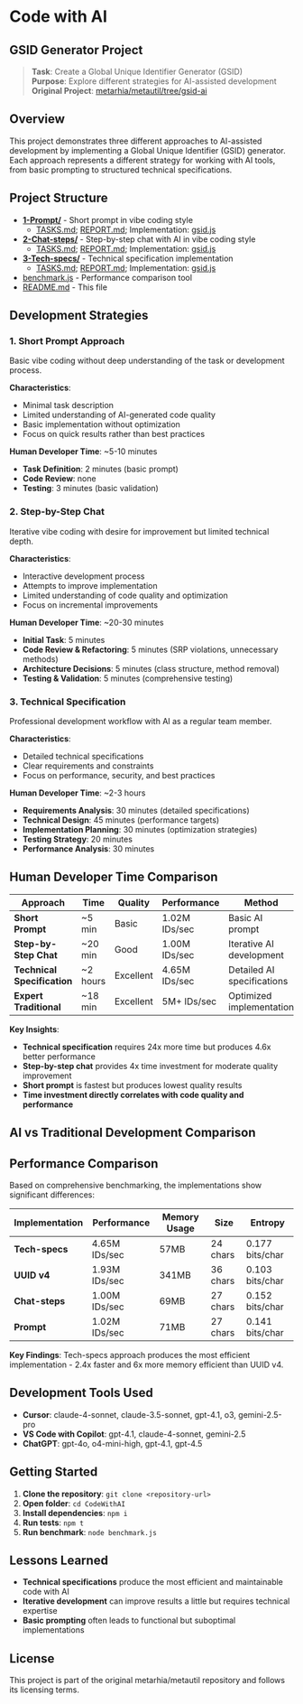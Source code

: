 # Code with AI

## GSID Generator Project

> **Task**: Create a Global Unique Identifier Generator (GSID)  
> **Purpose**: Explore different strategies for AI-assisted development  
> **Original Project**: [metarhia/metautil/tree/gsid-ai](https://github.com/metarhia/metautil/tree/gsid-ai)

## Overview

This project demonstrates three different approaches to AI-assisted development by implementing a Global Unique Identifier (GSID) generator. Each approach represents a different strategy for working with AI tools, from basic prompting to structured technical specifications.

## Project Structure

- [**1-Prompt/**](./1-Prompt/) - Short prompt in vibe coding style
  - [TASKS.md](./1-Prompt/TASKS.md); [REPORT.md](./1-Prompt/REPORT.md); Implementation: [gsid.js](./1-Prompt/gsid.js)
- [**2-Chat-steps/**](./2-Chat-steps) - Step-by-step chat with AI in vibe coding style
  - [TASKS.md](./2-Chat-steps/TASKS.md); [REPORT.md](./2-Chat-steps/REPORT.md); Implementation: [gsid.js](./2-Chat-steps/gsid.js)
- [**3-Tech-specs/**](./3-Tech-specs) - Technical specification implementation
  - [TASKS.md](./3-Tech-specs/TASKS.md); [REPORT.md](./3-Tech-specs/REPORT.md); Implementation: [gsid.js](./3-Tech-specs/gsid.js)
- [benchmark.js](./benchmark.js) - Performance comparison tool
- [README.md](./README.md) - This file

## Development Strategies

### 1. Short Prompt Approach

Basic vibe coding without deep understanding of the task or development process.

**Characteristics**:
- Minimal task description
- Limited understanding of AI-generated code quality
- Basic implementation without optimization
- Focus on quick results rather than best practices

**Human Developer Time**: ~5-10 minutes
- **Task Definition**: 2 minutes (basic prompt)
- **Code Review**: none
- **Testing**: 3 minutes (basic validation)

### 2. Step-by-Step Chat

Iterative vibe coding with desire for improvement but limited technical depth.

**Characteristics**:
- Interactive development process
- Attempts to improve implementation
- Limited understanding of code quality and optimization
- Focus on incremental improvements

**Human Developer Time**: ~20-30 minutes
- **Initial Task**: 5 minutes
- **Code Review & Refactoring**: 5 minutes (SRP violations, unnecessary methods)
- **Architecture Decisions**: 5 minutes (class structure, method removal)
- **Testing & Validation**: 5 minutes (comprehensive testing)

### 3. Technical Specification

Professional development workflow with AI as a regular team member.

**Characteristics**:
- Detailed technical specifications
- Clear requirements and constraints
- Focus on performance, security, and best practices

**Human Developer Time**: ~2-3 hours
- **Requirements Analysis**: 30 minutes (detailed specifications)
- **Technical Design**: 45 minutes (performance targets)
- **Implementation Planning**: 30 minutes (optimization strategies)
- **Testing Strategy**: 20 minutes
- **Performance Analysis**: 30 minutes

## Human Developer Time Comparison

| Approach | Time | Quality | Performance | Method | Cost |
|----------|------|---------|-------------|---------|------|
| **Short Prompt** | ~5 min | Basic | 1.02M IDs/sec | Basic AI prompt | $5-10 |
| **Step-by-Step Chat** | ~20 min | Good | 1.00M IDs/sec | Iterative AI development | $10-20 |
| **Technical Specification** | ~2 hours | Excellent | 4.65M IDs/sec | Detailed AI specifications | $150-250 |
| **Expert Traditional** | ~18 min | Excellent | 5M+ IDs/sec | Optimized implementation | $25-50 |

**Key Insights**:
- **Technical specification** requires 24x more time but produces 4.6x better performance
- **Step-by-step chat** provides 4x time investment for moderate quality improvement
- **Short prompt** is fastest but produces lowest quality results
- **Time investment directly correlates with code quality and performance**

## AI vs Traditional Development Comparison

## Performance Comparison

Based on comprehensive benchmarking, the implementations show significant differences:

| Implementation | Performance | Memory Usage | Size | Entropy |
|----------------|-------------|--------------|------|---------|
| **Tech-specs** | 4.65M IDs/sec | 57MB | 24 chars | 0.177 bits/char |
| **UUID v4** | 1.93M IDs/sec | 341MB | 36 chars | 0.103 bits/char |
| **Chat-steps** | 1.00M IDs/sec | 69MB | 27 chars | 0.152 bits/char |
| **Prompt** | 1.02M IDs/sec | 71MB | 27 chars | 0.141 bits/char |

**Key Findings**: Tech-specs approach produces the most efficient implementation - 2.4x faster and 6x more memory efficient than UUID v4.

## Development Tools Used

- **Cursor**: claude-4-sonnet, claude-3.5-sonnet, gpt-4.1, o3, gemini-2.5-pro
- **VS Code with Copilot**: gpt-4.1, claude-4-sonnet, gemini-2.5
- **ChatGPT**: gpt-4o, o4-mini-high, gpt-4.1, gpt-4.5

## Getting Started

1. **Clone the repository**: `git clone <repository-url>`
2. **Open folder**: `cd CodeWithAI`
3. **Install dependencies**: `npm i`
4. **Run tests**: `npm t`
5. **Run benchmark**: `node benchmark.js`

## Lessons Learned

- **Technical specifications** produce the most efficient and maintainable code with AI
- **Iterative development** can improve results a little but requires technical expertise
- **Basic prompting** often leads to functional but suboptimal implementations

## License

This project is part of the original metarhia/metautil repository and follows its licensing terms.
